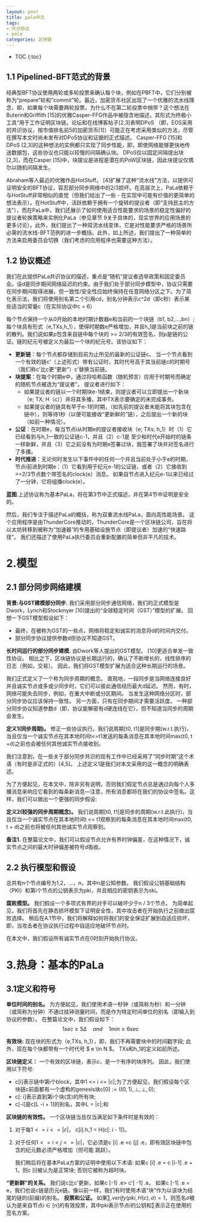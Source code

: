```yaml
---
layout: post
title: pala中文
tags: 
- 共识协议
- pala
categories: 区块链
---
```

* TOC
{:toc}

## 1.1 Pipelined-BFT范式的背景
经典型BFT协议使用两轮或多轮投票来确认每个块，例如在PBFT中，它们分别被称为“prepare”轮和“commit”轮。最近，加密货币社区出现了一个优雅的流水线理念，即，如果每个块需要两轮投票，为什么不在第二轮投票中捎带？这个想法在Buterin和Griffith [15]的优雅Casper-FFG作品中被隐含地描述，其形式为终极小工具“用于工作证明区块链。论坛和在线博客帖子[2,3]表明DPoS （即，EOS采用的共识协议，按市值排名前5的加密货币[1]）可能正在考虑采用类似的方法，尽管在撰写本文时尚未发布对DPoS协议和证据的正式描述。 Casper-FFG [15]和DPoS [2,3]的这种想法的实例都只实现了同步性能，即，即使网络能够更快地传送数据包，这些协议也只能以较慢的间隔确认块。 DPoS仅以固定间隔提出块[2,3]，而在Casper [15]中，块提议是进程是潜在的PoW区块链，因此块提议仅偶尔以随机间隔发生。

Abraham等人最近的优雅作品HotStuff。 [4]扩展了这种“流水线”方法，以提供可证明安全的BFT协议，容忍部分同步网络中的2/3损坏。在高层次上，PaLa依赖于与HotStuff非常相似的直觉（但我们给出了一些 - 在实现中可能有价值的更简单的想法表示）。在HotStuff中，活跃依赖于拥有一个旋转的提议者（即“支持民主的方法”），而在PaLa中，我们还展示了如何使用适合性能要求的场景的稳定性偏好的提议者轮换策略来实例化PaLa（参见章节 9关于具体的，现实世界的应用场景的更多讨论）。此外，我们提出了一种双流水线变体，它是对性能要求严格的场景所必需的流水线-BFT范例的进一步概括。此外，如上所述，我们提出了一种简单的方法来启用委员会切换（我们考虑的应用程序也需要这种方法）。

## 1.2 协议概述
我们在此提供PaLa共识协议的描述，重点是“随机”提议者选举政策和固定委员会。设d是同步期间网络延迟的约束。由于我们处于部分同步模型中，协议只需要在同步期间取得进展，但一致性/安全性应始终保持在任意网络分区之下。为了简化表示法，我们将使用别名第二个引用cd，别名分钟表示c^2d（即c秒）表示某些适当的常量c（在实际协议中c = 6）

每个节点保持一个从0开始的本地时期计数器e和当前的一个块链（b1, b2,...,bn）;每个块具有形式（e,TXs,h_1），使得时期数e严格增加，并且h_1是当前块之前的链的散列。我们说如果p包含来自链中每个块的 >= 2/3的有效签名，则p是链的公证。链的纪元号被定义为最后一个块的纪元号。该协议如下：
    
- **更新链**：每个节点都存储到目前为止所见的最新的公证链c。 当一个节点看到一个有效的链c'（上述形式）带有公证时，其时代号高于其当前链c的时期号（我们称c'比c更“更新”）c'替换当前链。
- **块提案**：在每个时期e中，通过将哈希函数（随机预言）应用于时期号而确定的随机节点被选为“提议者”。 提议者进行如下：
    - 如果提议者的链以一个时期块e-1结束，则提议者可以立即提出一个新块（e; TX; H（c））并将其多播，其中TX表示要确定的未完成事务。
    - 如果提议者的链具有早于e-1的时期，（如先前的提议者未能将其块包含在链中），则等待1秒（以便可能接收“更新鲜的”链），之后提出一个新的块（如前一种情况）。
- **公证**：在时期e，每当节点i从时期e的提议者接收块（e; TXs; h_1）时（1）它已经看到与h_1一致的公证链c-1，并且（2）c-1是 至少和时代e开始时的链条一样新鲜，并且（3）它之前没有为时期e签署过块，我签署了块并对签名进行了多播。
- **时代推进**：无论何时发生以下事件中的任何一个并且当前处于小于e的时期，节点i前进到时期e：（1）它看到用于纪元e-1的公证链，或者（2）它接收到>=2/3节点数个带签名的clock(e）消息。 如果自节点进入纪元e-1以来已经过了一分钟，它将组播clock(e）。

**蓝图**.上述协议称为基本PaLa，将在第3节中正式描述，并在第4节中证明是安全的。

然后，我们专注于描述PaLa的概括，称为双重流水线PaLa，面向高性能场景。 这个应用程序是由ThunderCore推动的，ThunderCore是一个区块链公司，旨在将以太坊转移到被称为“加速器”的专用基础设施节点（即提议者）加速的“快速路径”。 我们还描述了使用PaLa执行委员会重新配置的简单但非平凡的技术。

# 2.模型
## 2.1 部分同步网络建模
**背景:与GST建模部分同步.** 我们采用部分同步通信网络，我们的正式模型是Dwork，Lynch和Stockmyer [10]提出的“全球稳定时间（GST）”模型的扩展。 回想一下GST模型假设如下：

- 最终，在被称为GST的一些点，网络将稳定和诚实的消息将d的时间内交付。
- 部分同步协议提供参数d但协议不知道GST。

**长时间运行的部分同步建模.** 由Dwork等人提出的GST模型。 [10]更适合单发一致性协议。 相比之下，区块链协议是长期运行的，确认了不断增长的，线性排序的日志（例如，交易）。 因此，我们将GST模型扩展为适合这种长期运行的场景。

我们正式定义了一个称为同步周期的概念。 直观地，一段同步是当网络连接良好并且诚实节点或多或少同步时，它们可以彼此通信经历最大d延迟。 然而，有时，网络可能失去同步，例如，在重大中断或分区期间。 当发生这种网络分区时，部分同步协议应该保持一致性。 另一方面，只有在同步期间才需要活跃度。 一种部分同步协议知道参数d（即，协议能解密有d硬连线在它），但不知道当同步的周期会发生。

**定义1(同步周期)。** 修正一些协议执行。我们说周期[t0, t1]是同步期(w.r.t.执行)，当且仅当一个诚实节点在其本地时间t<=t1发送的每条消息在其本地时间max(t0, t +d)之前也会被任何其他诚实节点接收到。

我们注意到，在一些关于部分同步共识的现有工作中已经采用了“同步时期”这个术语（有时是非正式的）[4,5]。 上述定义1是我们对本文采用的这一概念的明确表述。

为了方便起见，在本文中，除非另有说明，否则我们假定节点总是通过向每个人多播消息来响应它看到的每条新消息—注意，所有消息都将在我们的协议中签名。这样，我们可以做出一个更强的同步假设:

**定义2(较强的同步周期概念)。** 我们说周期[t0, t1]是同步的周期(w.r.t.此执行)，当且仅当一个诚实节点在其本地时间t <= t1观察到的每条消息在其本地时间max(t0, t + d)之前也将被任何其他诚实节点观察到。

**备注1.** 在整篇论文中，我们可以假设节点允许有界时钟偏差，在这种情况下，诚实节点之间的最大时钟偏差被符号d吸收。

## 2.2 执行模型和假设
总共有n个节点编号为1,2，...，n，其中n是公知参数。 我们假设公钥基础结构（PKI）和第i个节点的公钥表示为pki，并且相应的密钥表示为ski。

**腐败模型。** 我们假设一个多项式有界的对手可以破坏少于n / 3个节点。 为简单起见，我们将首先在静态损坏模型下证明安全性，其中攻击者在开始执行之前做出腐败选择。 稍后在A.1节中，我们将解释如何将我们的安全保证扩展到自适应损坏，即，当攻击者在协议执行过程中自适应地破坏节点时。

在本文中，我们假设所有诚实节点在0时刻开始执行协议。

# 3.热身：基本的PaLa
## 3.1定义和符号
**单位时间的别名。** 为方便起见，我们使用术语一秒钟（或简称为秒）和一分钟（或简称为分钟）不通过挂钟测量时间，而是作为特定时间单位的别名（即输入到协议的参数）。 在整篇论文中，我们假设如下：
$$
1sec \geq 5\Delta \quad and   \quad 1min \geq6sec
$$

**有效块:** 现在块的形式为（e,TXs, h_1），即，我们不再需要块中的时间戳字段; 此外，现在每个块都带有一个时代号 $ e \in N $。 TXs和h_1的定义如前所述。

**区块链定义：** 一个有效的区块链，表示c，是一个有序的块序列。
因此，我们使用以下符号:
- c[i]表示链中第i个block，其中1 <= i <= |c|;为了方便起见，我们假设每个区块链c前面都有一个虚构的genesis块$c[0]:= ((0,1),\bot,\bot,0)$;
- c[: i]表示直到第i个块(含)的所有块;
- c[-i]是c[L -i + 1]的别名，其中L = |c|;和

**区块链的有效性。** 一个区块链当且仅当满足如下条件时是有效的：
1. 对于每$1 <= i <=|c|$， c[i].h_1 = H(c[: i - 1])。
2. 对于任何$1 <= i <j <= |c|$，它必须是c [i] .e <c [j] .e，即有效区块链中包含的纪元数必须严格增加（但可能 跳跃）。
    
    我们稍后将在基本PaLa方案的证明中使用以下术语: 如果c [i] .e = c [i-1] .e + 1，则c [i]被认为是正常块; 否则它被称为超时块。

**“更新鲜”的关系。** 我们说c比c'更新，如果c [-1] .e> c'[ -1] .e。 如果c [-1] .e = e，我们也说c链是历元e链。像以前一样，我们有时使用术语“块”作为以该块为结尾的链的(前缀)的别名。
**投票和公证。** 如果$\sum.verify(pki, H(c),\sigma)= 1$，则签名$\sigma$被认为是来自节点$i\in[n]$的有效投票，其中pki表示节点i的公钥和$\sum$表示正在使用的签名方案。